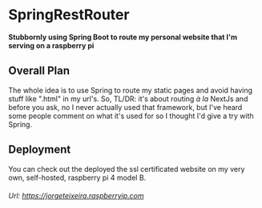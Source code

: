 # SpringRestRouter

**Stubbornly using Spring Boot to route my personal website that I'm serving on a raspberry pi**

## Overall Plan

The whole idea is to use Spring to route my static pages and avoid having stuff like ".html" in my url's.
So, TL/DR: it's about routing *à la* NextJs and before you ask, no I never actually used that framework,
but I've heard some people comment on what it's used for so I thought I'd give a try with Spring.

## Deployment

You can check out the deployed the ssl certificated website on my very own, self-hosted, raspberry pi 4 model B.
###### Url: https://jorgeteixeira.raspberryip.com 
